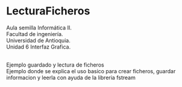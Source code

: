 # LecturaFicheros
Aula semilla Informática II. <br />
Facultad de ingeniería. <br />
Universidad de Antioquia. <br />
Unidad 6 Interfaz Grafica. <br /><br />

Ejemplo guardado y lectura de ficheros<br />
Ejemplo donde se explica el uso basico para crear ficheros, guardar informacion y leerla con ayuda de la libreria fstream

